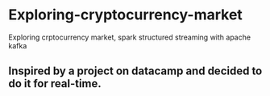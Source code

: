 # Exploring-cryptocurrency-market
Exploring crptocurrency market, spark structured streaming with apache kafka

## Inspired by a project on datacamp and decided to do it for real-time.
